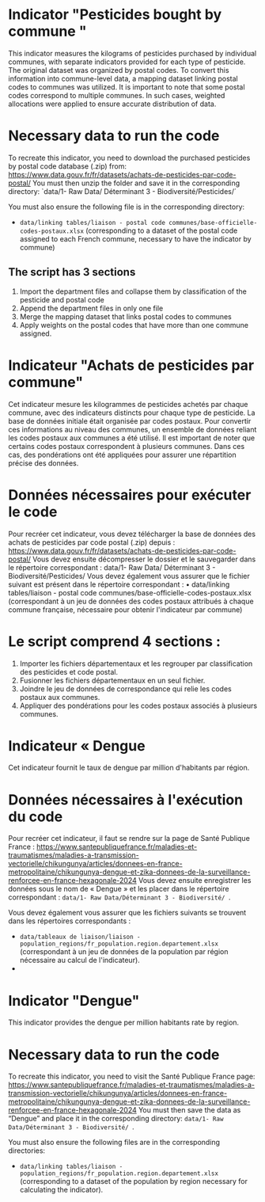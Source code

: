 
# Indicator "Pesticides bought by commune "
This indicator measures the kilograms of pesticides purchased by individual communes, with separate indicators provided for each type of pesticide. The original dataset was organized by postal codes. To convert this information into commune-level data, a mapping dataset linking postal codes to communes was utilized. It is important to note that some postal codes correspond to multiple communes. In such cases, weighted allocations were applied to ensure accurate distribution of data.

# Necessary data to run the code
To recreate this indicator, you need to download the purchased pesticides by postal code database (.zip) from:
https://www.data.gouv.fr/fr/datasets/achats-de-pesticides-par-code-postal/
You must then unzip the folder and save it in the corresponding directory: `data/1- Raw Data/ 
Déterminant 3 - Biodiversité/Pesticides/´


You must also ensure the following file is in the corresponding directory:

- `data/linking tables/liaison - postal code communes/base-officielle-codes-postaux.xlsx` (corresponding to a dataset of the postal code assigned to each French commune, necessary to have the indicator by commune)

## The script has 3 sections
1) Import the department files and collapse them by classification of the pesticide and postal code 
2) Append the department files in only one file
3) Merge the mapping dataset that links postal codes to communes
4) Apply weights on the postal codes that have more than one commune assigned. 

# Indicateur "Achats de pesticides par commune"
Cet indicateur mesure les kilogrammes de pesticides achetés par chaque commune, avec des indicateurs distincts pour chaque type de pesticide. La base de données initiale était organisée par codes postaux. Pour convertir ces informations au niveau des communes, un ensemble de données reliant les codes postaux aux communes a été utilisé. Il est important de noter que certains codes postaux correspondent à plusieurs communes. Dans ces cas, des pondérations ont été appliquées pour assurer une répartition précise des données.

# Données nécessaires pour exécuter le code
Pour recréer cet indicateur, vous devez télécharger la base de données des achats de pesticides par code postal (.zip) depuis :
https://www.data.gouv.fr/fr/datasets/achats-de-pesticides-par-code-postal/
Vous devez ensuite décompresser le dossier et le sauvegarder dans le répertoire correspondant :
data/1- Raw Data/ Déterminant 3 - Biodiversité/Pesticides/
Vous devez également vous assurer que le fichier suivant est présent dans le répertoire correspondant :
•	data/linking tables/liaison - postal code communes/base-officielle-codes-postaux.xlsx
(correspondant à un jeu de données des codes postaux attribués à chaque commune française, nécessaire pour obtenir l'indicateur par commune)

# Le script comprend 4 sections :
1.	Importer les fichiers départementaux et les regrouper par classification des pesticides et code postal.
2.	Fusionner les fichiers départementaux en un seul fichier.
3.	Joindre le jeu de données de correspondance qui relie les codes postaux aux communes.
4.	Appliquer des pondérations pour les codes postaux associés à plusieurs communes.




# Indicateur « Dengue
Cet indicateur fournit le taux de dengue par million d'habitants par région. 

# Données nécessaires à l'exécution du code
Pour recréer cet indicateur, il faut se rendre sur la page de Santé Publique France :
https://www.santepubliquefrance.fr/maladies-et-traumatismes/maladies-a-transmission-vectorielle/chikungunya/articles/donnees-en-france-metropolitaine/chikungunya-dengue-et-zika-donnees-de-la-surveillance-renforcee-en-france-hexagonale-2024
Vous devez ensuite enregistrer les données sous le nom de « Dengue » et les placer dans le répertoire correspondant : `data/1- Raw Data/Déterminant 3 - Biodiversité/ `.

Vous devez également vous assurer que les fichiers suivants se trouvent dans les répertoires correspondants :
- `data/tableaux de liaison/liaison - population_regions/fr_population.region.departement.xlsx` (correspondant à un jeu de données de la population par région nécessaire au calcul de l'indicateur).
- 
# Indicator "Dengue"
This indicator provides the dengue per million habitants rate by region. 

# Necessary data to run the code
To recreate this indicator, you need to visit the Santé Publique France page:
https://www.santepubliquefrance.fr/maladies-et-traumatismes/maladies-a-transmission-vectorielle/chikungunya/articles/donnees-en-france-metropolitaine/chikungunya-dengue-et-zika-donnees-de-la-surveillance-renforcee-en-france-hexagonale-2024
You must then save the data as “Dengue” and place it in the corresponding directory: `data/1- Raw Data/Déterminant 3 - Biodiversité/ `.

You must also ensure the following files are in the corresponding directories:
- `data/linking tables/liaison - population_regions/fr_population.region.departement.xlsx` (corresponding to a dataset of the population by region necessary for calculating the indicator).


